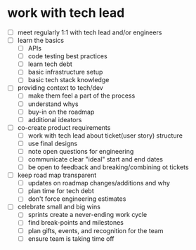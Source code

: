# work with tech lead
- [ ] meet regularly 1:1 with tech lead and/or engineers
- [ ] learn the basics
  - [ ] APIs
  - [ ] code testing best practices
  - [ ] learn tech debt
  - [ ] basic infrastructure setup
  - [ ] basic tech stack knowledge
- [ ] providing context to tech/dev
  - [ ] make them feel a part of the process
  - [ ] understand whys
  - [ ] buy-in on the roadmap
  - [ ] additional ideators
- [ ] co-create product requirements
  - [ ] work with tech lead about ticket(user story) structure
  - [ ] use final designs
  - [ ] note open questions for engineering
  - [ ] communicate clear "ideal" start and end dates
  - [ ] be open to feedback and breaking/combining ot tickets
- [ ] keep road map transparent
  - [ ] updates on roadmap changes/additions and why
  - [ ] plan time for tech debt
  - [ ] don't force engineering estimates
- [ ] celebrate small and big wins
  - [ ] sprints create a never-ending work cycle
  - [ ] find break-points and milestones
  - [ ] plan gifts, events, and recognition for the team
  - [ ] ensure team is taking time off